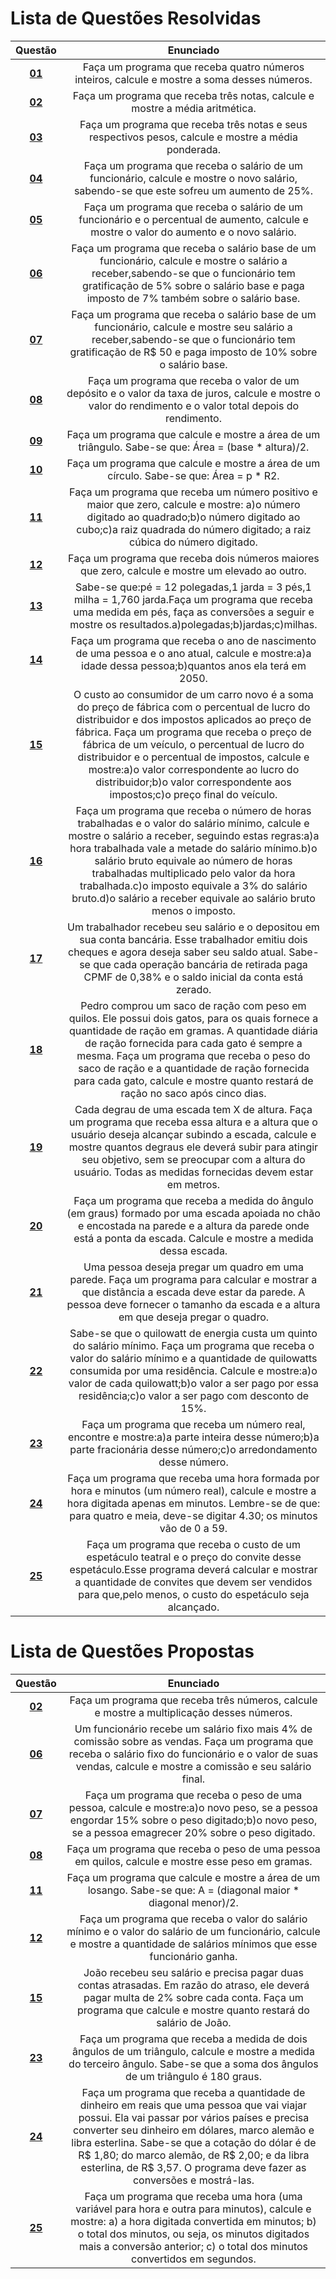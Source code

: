 #    Lista de Questões Resolvidas 

Questão | Enunciado
:--------: | :-----------:
[**01**](https://github.com/isabellecastello/DisciplinaPOO2023.2/blob/main/Lista01/QuestoesResolvidas/Q01R/src/br/edu/principal/Principal.java) | Faça um programa que receba quatro números inteiros, calcule e mostre a soma desses números.
[**02**](https://github.com/isabellecastello/DisciplinaPOO2023.2/blob/main/Lista01/QuestoesResolvidas/Q02R/src/br/edu/principal/Principal.java) | Faça um programa que receba três notas, calcule e mostre a média aritmética.
[**03**](https://github.com/isabellecastello/DisciplinaPOO2023.2/blob/main/Lista01/QuestoesResolvidas/Q03R/src/br/edu/principal/Principal.java) | Faça um programa que receba três notas e seus respectivos pesos, calcule e mostre a média ponderada.
[**04**](https://github.com/isabellecastello/DisciplinaPOO2023.2/blob/main/Lista01/QuestoesResolvidas/Q04R/src/br/edu/principal/Principal.java) | Faça um programa que receba o salário de um funcionário, calcule e mostre o novo salário, sabendo-se que este sofreu um aumento de 25%.
[**05**](https://github.com/isabellecastello/DisciplinaPOO2023.2/blob/main/Lista01/QuestoesResolvidas/Q05R/src/br/edu/principal/Principal.java) | Faça um programa que receba o salário de um funcionário e o percentual de aumento, calcule e mostre o valor do aumento e o novo salário.
[**06**](https://github.com/isabellecastello/DisciplinaPOO2023.2/blob/main/Lista01/QuestoesResolvidas/Q06R/src/br/edu/principal/Principal.java) | Faça um programa que receba o salário base de um funcionário, calcule e mostre o salário a receber,sabendo-se que o funcionário tem gratificação de 5% sobre o salário base e paga imposto de 7% também sobre o salário base.
[**07**](https://github.com/isabellecastello/DisciplinaPOO2023.2/blob/main/Lista01/QuestoesResolvidas/Q07P/src/br/edu/principal/Principal.java) | Faça um programa que receba o salário base de um funcionário, calcule e mostre seu salário a receber,sabendo-se que o funcionário tem gratificação de R$ 50 e paga imposto de 10% sobre o salário base.
[**08**](https://github.com/isabellecastello/DisciplinaPOO2023.2/blob/main/Lista01/QuestoesResolvidas/Q08R/src/br/edu/principal/Principal.java) | Faça um programa que receba o valor de um depósito e o valor da taxa de juros, calcule e mostre o valor do rendimento e o valor total depois do rendimento.
[**09**](https://github.com/isabellecastello/DisciplinaPOO2023.2/blob/main/Lista01/QuestoesResolvidas/Q09R/src/br/edu/pricipal/Principal.java) | Faça um programa que calcule e mostre a área de um triângulo. Sabe-se que: Área = (base * altura)/2.
[**10**](https://github.com/isabellecastello/DisciplinaPOO2023.2/blob/main/Lista01/QuestoesResolvidas/Q10R/src/br/edu/principal/Principal.java) | Faça um programa que calcule e mostre a área de um círculo. Sabe-se que: Área = p * R2.
[**11**](https://github.com/isabellecastello/DisciplinaPOO2023.2/blob/main/Lista01/QuestoesResolvidas/Q11R/src/br/edu/principal/Principal.java) | Faça um programa que receba um número positivo e maior que zero, calcule e mostre: a)o número digitado ao quadrado;b)o número digitado ao cubo;c)a raiz quadrada do número digitado; a raiz cúbica do número digitado.
[**12**](https://github.com/isabellecastello/DisciplinaPOO2023.2/blob/main/Lista01/QuestoesResolvidas/Q12R/src/br/edu/principal/Principal.java) | Faça um programa que receba dois números maiores que zero, calcule e mostre um elevado ao outro.
[**13**](https://github.com/isabellecastello/DisciplinaPOO2023.2/blob/main/Lista01/QuestoesResolvidas/Q13R/src/br/edu/principal/Principal.java) | Sabe-se que:pé = 12 polegadas,1 jarda = 3 pés,1 milha = 1,760 jarda.Faça um programa que receba uma medida em pés, faça as conversões a seguir e mostre os resultados.a)polegadas;b)jardas;c)milhas. 
[**14**](https://github.com/isabellecastello/DisciplinaPOO2023.2/blob/main/Lista01/QuestoesResolvidas/Q14R/src/br/edu/principal/Principal.java) | Faça um programa que receba o ano de nascimento de uma pessoa e o ano atual, calcule e mostre:a)a idade dessa pessoa;b)quantos anos ela terá em 2050.
[**15**](https://github.com/isabellecastello/DisciplinaPOO2023.2/blob/main/Lista01/QuestoesResolvidas/Q15R/src/br/edu/principal/Principal.java) | O custo ao consumidor de um carro novo é a soma do preço de fábrica com o percentual de lucro do distribuidor e dos impostos aplicados ao preço de fábrica. Faça um programa que receba o preço de fábrica de um veículo, o percentual de lucro do distribuidor e o percentual de impostos, calcule e mostre:a)o valor correspondente ao lucro do distribuidor;b)o valor correspondente aos impostos;c)o preço final do veículo.
[**16**](https://github.com/isabellecastello/DisciplinaPOO2023.2/blob/main/Lista01/QuestoesResolvidas/Q16R/src/br/edu/principal/Principal.java) | Faça um programa que receba o número de horas trabalhadas e o valor do salário mínimo, calcule e mostre o salário a receber, seguindo estas regras:a)a hora trabalhada vale a metade do salário mínimo.b)o salário bruto equivale ao número de horas trabalhadas multiplicado pelo valor da hora trabalhada.c)o imposto equivale a 3% do salário bruto.d)o salário a receber equivale ao salário bruto menos o imposto.
[**17**](https://github.com/isabellecastello/DisciplinaPOO2023.2/blob/main/Lista01/QuestoesResolvidas/Q17R/src/br/edu/principal/Principal.java) | Um trabalhador recebeu seu salário e o depositou em sua conta bancária. Esse trabalhador emitiu dois cheques e agora deseja saber seu saldo atual. Sabe-se que cada operação bancária de retirada paga CPMF de 0,38% e o saldo inicial da conta está zerado.
[**18**](https://github.com/isabellecastello/DisciplinaPOO2023.2/blob/main/Lista01/QuestoesResolvidas/Q18R/src/br/edu/principal/Principal.java) | Pedro comprou um saco de ração com peso em quilos. Ele possui dois gatos, para os quais fornece a quantidade de ração em gramas. A quantidade diária de ração fornecida para cada gato é sempre a mesma. Faça um programa que receba o peso do saco de ração e a quantidade de ração fornecida para cada gato, calcule e mostre quanto restará de ração no saco após cinco dias.
[**19**](https://github.com/isabellecastello/DisciplinaPOO2023.2/blob/main/Lista01/QuestoesResolvidas/Q19R/src/br/edu/principal/Principal.java) | Cada degrau de uma escada tem X de altura. Faça um programa que receba essa altura e a altura que o usuário deseja alcançar subindo a escada, calcule e mostre quantos degraus ele deverá subir para atingir seu objetivo, sem se preocupar com a altura do usuário. Todas as medidas fornecidas devem estar em metros.
[**20**](https://github.com/isabellecastello/DisciplinaPOO2023.2/blob/main/Lista01/QuestoesResolvidas/Q20R/src/br/edu/principal/Principal.java) | Faça um programa que receba a medida do ângulo (em graus) formado por uma escada apoiada no chão e encostada na parede e a altura da parede onde está a ponta da escada. Calcule e mostre a medida dessa escada.
[**21**](https://github.com/isabellecastello/DisciplinaPOO2023.2/blob/main/Lista01/QuestoesResolvidas/Q21R/src/br/edu/principal/Principal.java) |  Uma pessoa deseja pregar um quadro em uma parede. Faça um programa para calcular e mostrar a que distância a escada deve estar da parede. A pessoa deve fornecer o tamanho da escada e a altura em que deseja pregar o quadro.
[**22**](https://github.com/isabellecastello/DisciplinaPOO2023.2/blob/main/Lista01/QuestoesResolvidas/Q22R/src/br/edu/principal/Principal.java) | Sabe-se que o quilowatt de energia custa um quinto do salário mínimo. Faça um programa que receba o valor do salário mínimo e a quantidade de quilowatts consumida por uma residência. Calcule e mostre:a)o valor de cada quilowatt;b)o valor a ser pago por essa residência;c)o valor a ser pago com desconto de 15%.
[**23**](https://github.com/isabellecastello/DisciplinaPOO2023.2/blob/main/Lista01/QuestoesResolvidas/Q23R/src/br/edu/principal/Principal.java) | Faça um programa que receba um número real, encontre e mostre:a)a parte inteira desse número;b)a parte fracionária desse número;c)o arredondamento desse número.
[**24**](https://github.com/isabellecastello/DisciplinaPOO2023.2/blob/main/Lista01/QuestoesResolvidas/Q24R/src/br/edu/principal/Principal.java) | Faça um programa que receba uma hora formada por hora e minutos (um número real), calcule e mostre a hora digitada apenas em minutos. Lembre-se de que: para quatro e meia, deve-se digitar 4.30; os minutos vão de 0 a 59.
[**25**](https://github.com/isabellecastello/DisciplinaPOO2023.2/blob/main/Lista01/QuestoesResolvidas/Q25R/src/br/edu/principal/Principal.java) | Faça um programa que receba o custo de um espetáculo teatral e o preço do convite desse espetáculo.Esse programa deverá calcular e mostrar a quantidade de convites que devem ser vendidos para que,pelo menos, o custo do espetáculo seja alcançado.


#  Lista de Questões Propostas

Questão | Enunciado
:-----: | :-------:
[**02**](https://github.com/isabellecastello/DisciplinaPOO2023.2/blob/main/Lista01/QuestoesPropostas/Q02P/src/br/edu/principal/Principal.java) | Faça um programa que receba três números, calcule e mostre a multiplicação desses números.
[**06**](https://github.com/isabellecastello/DisciplinaPOO2023.2/blob/main/Lista01/QuestoesPropostas/Q06P/src/br/edu/principal/Principal.java) | Um funcionário recebe um salário fixo mais 4% de comissão sobre as vendas. Faça um programa que receba o salário fixo do funcionário e o valor de suas vendas, calcule e mostre a comissão e seu salário final.
[**07**](https://github.com/isabellecastello/DisciplinaPOO2023.2/blob/main/Lista01/QuestoesPropostas/Q07P/src/br/edu/principal/Principal.java) | Faça um programa que receba o peso de uma pessoa, calcule e mostre:a)o novo peso, se a pessoa engordar 15% sobre o peso digitado;b)o novo peso, se a pessoa emagrecer 20% sobre o peso digitado.
[**08**](https://github.com/isabellecastello/DisciplinaPOO2023.2/blob/main/Lista01/QuestoesPropostas/Q08P/src/br/edu/principal/Principal.java) | Faça um programa que receba o peso de uma pessoa em quilos, calcule e mostre esse peso em gramas.
[**11**](https://github.com/isabellecastello/DisciplinaPOO2023.2/blob/main/Lista01/QuestoesPropostas/Q11P/src/br/esu/principal/Principal.java) | Faça um programa que calcule e mostre a área de um losango. Sabe-se que: A = (diagonal maior * diagonal menor)/2.
[**12**](https://github.com/isabellecastello/DisciplinaPOO2023.2/blob/main/Lista01/QuestoesPropostas/Q12P/src/br/edu/principal/Principal.java) | Faça um programa que receba o valor do salário mínimo e o valor do salário de um funcionário, calcule e mostre a quantidade de salários mínimos que esse funcionário ganha.
[**15**](https://github.com/isabellecastello/DisciplinaPOO2023.2/blob/main/Lista01/QuestoesPropostas/Q15P/src/br/edu/principal/Principal.java) | João recebeu seu salário e precisa pagar duas contas atrasadas. Em razão do atraso, ele deverá pagar multa de 2% sobre cada conta. Faça um programa que calcule e mostre quanto restará do salário de João.
[**23**](https://github.com/isabellecastello/DisciplinaPOO2023.2/blob/main/Lista01/QuestoesPropostas/Q23P/src/br/edu/principal/Principal.java) | Faça um programa que receba a medida de dois ângulos de um triângulo, calcule e mostre a medida do terceiro ângulo. Sabe-se que a soma dos ângulos de um triângulo é 180 graus.
[**24**](https://github.com/isabellecastello/DisciplinaPOO2023.2/blob/main/Lista01/QuestoesPropostas/Q24P/src/br/edu/principal/Pincipal.java) | Faça um programa que receba a quantidade de dinheiro em reais que uma pessoa que vai viajar possui. Ela vai passar por vários países e precisa converter seu dinheiro em dólares, marco alemão e libra esterlina. Sabe-se que a cotação do dólar é de R$ 1,80; do marco alemão, de R$ 2,00; e da libra esterlina, de R$ 3,57. O programa deve fazer as conversões e mostrá-las.
[**25**](https://github.com/isabellecastello/DisciplinaPOO2023.2/blob/main/Lista01/QuestoesPropostas/Q25P/src/br/edu/principal/Principal.java)  | Faça um programa que receba uma hora (uma variável para hora e outra para minutos), calcule e mostre: a) a hora digitada convertida em minutos; b) o total dos minutos, ou seja, os minutos digitados mais a conversão anterior; c) o total dos minutos convertidos em segundos.
